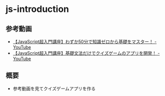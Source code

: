 # js-introduction
## 参考動画
- [【JavaScript超入門講座】わずか50分で知識ゼロから基礎をマスター！ \- YouTube](https://www.youtube.com/watch?v=QCjFPSO96RU&feature=youtu.be)
- [【JavaScript超入門講座】基礎文法だけでクイズゲームのアプリを開発！ \- YouTube](https://www.youtube.com/watch?v=fAluwAmHrws&feature=youtu.be)

## 概要
- 参考動画を見てクイズゲームアプリを作る
